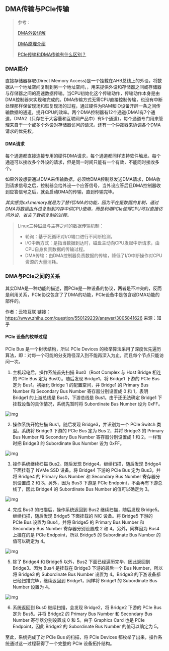 ## DMA传输与PCIe传输

> 参考：
>
> [DMA外设详解](https://blog.csdn.net/k666499436/article/details/124492786)
>
> [DMA原理介绍](https://zhuanlan.zhihu.com/p/138573828)
>
> [PCIe传输和DMA传输有什么区别？](https://www.zhihu.com/question/550129239)



### DMA简介

直接存储器存取(Direct Memory Access)是一个挂载在AHB总线上的外设，将数据从一个地址空间复制到另一个地址空间，，用来提供外设和存储器之间或存储器与存储器之间的高速数据传输。当CPU初始化这个传输动作，传输动作本身是由DMA控制器来实现和完成的。DMA传输方式无需CPU直接控制传输，也没有中断处理那样保留现场和恢复现场的过程，通过硬件为RAM和IO设备开辟一条之间传输数据的通道，提升CPU的效率。两个DMA控制器有12个通道(DMA1有7个通道，DMA2（只存在于大容量和互联网产品中）有5个通道)，每个通道专门用来管理来自于一个或多个外设对存储器访问的请求。还有一个仲裁器来协调各个DMA请求的优先权。



#### DMA请求

每个通道都直接连接专用的硬件DMA请求，每个通道都同样支持软件触发。每个通道可以接收多个外设的请求，但是同一时间只能有一个有效，不能同时接收多个。

如果外设想要通过DMA来传输数据，必须给DMA控制器发送DMA请求，DMA收到请求信号之后，控制器会给外设一个应答信号，当外设应答后且DMA控制器收到应答信号之后，就会启动DMA的传输，直到传输完毕。

*其实感觉cxl.memory就是为了替代DMA的功能，因为不在是数据的复制，通过DMA将数据由外设复制到内存中供CPU使用，而是利用PCIe使得CPU可以直接访问外设，省去了数据复制的过程。*



> Linux三种磁盘与主存之间的数据传输机制：
>
> + 轮询：基于死循环对I/O端口进行不间断检测。
> + I/O中断方式：是指当数据到达时，磁盘主动向CPU发起中断请求，由CPU自身负责数据的传输过程。
> + DMA传输：由DMA控制器负责数据的传输，降低了I/O中断操作对CPU资源的大量消耗。



### DMA与PCIe之间的关系

其实DMA是一种功能的描述，而PCIe是一种设备的协议，两者是不冲突的，反而是利用关系，PCIe协议包含了了DMA的功能，PCIe设备中是包含起DMA功能的部件的。



作者：云物互联
链接：https://www.zhihu.com/question/550129239/answer/3005841626
来源：知乎



#### **PCIe 设备的枚举过程**

PCIe Bus 是一个树状结构，所以 PCIe Devices 的枚举算法采用了深度优先遍历算法，即：对每一个可能的分支路径深入到不能再深入为止，而且每个节点只能访问一次。

1. 主机起电后，操作系统首先扫描 Bus0（Root Complex 与 Host Bridge 相连的 PCIe Bus 定为 Bus0）。随后发现 Bridge1，将 Bridge1 下游的 PCIe Bus 定为 Bus1。初始化 Bridge 1 的配置空间，并 Bridge1 的 Primary Bus Number 和 Secondary Bus Number 寄存器分别设置成 0 和 1，表明 Bridge1 的上游总线是 Bus0，下游总线是 Bus1。由于还无法确定 Bridge1 下挂载设备的具体情况，系统先暂时将 Subordinate Bus Number 设为 0xFF。

![img](./images/v2-8747b3506ccc9308de1e695b36413e65_1440w.webp)



2. 操作系统开始扫描 Bus1。随后发现 Bridge3，并识别为一个 PCIe Switch 类型。系统将 Bridge3 下游的 PCIe Bus 定为 Bus 2，并将 Bridge3 的 Primary Bus Number 和 Secondary Bus Number 寄存器分别设置成 1 和 2。一样暂时把 Bridge3 的 Subordinate Bus Number 设为 0xFF。

![img](./images/v2-d8fb3b8d09c27d639d4cd7b85f656a36_1440w.webp)



3. 操作系统继续扫描 Bus2。随后发现 Bridge4。继续扫描，随后发现 Bridge4 下面挂载了 NVMe SSD 设备。将 Bridge4 下游的 PCIe Bus 定为 Bus3，并将 Bridge4 的 Primary Bus Number 和 Secondary Bus Number 寄存器分别设置成 2 和 3。另外，因为 Bus3 下游是 PCIe Endpoint，不会再有下游总线了，因此 Bridge4 的 Subordinate Bus Number 的值可以确定为 3。

![img](./images/v2-e54205b549e0860b2567879bb7d66231_1440w.webp)



4. 完成 Bus3 的扫描后，操作系统返回到 Bus2 继续扫描，随后发现 Bridge5。继续扫描，随后发现 Bridge5 下面挂载的 NIC 设备。将 Bridge5 下游的 PCIe Bus 设置为 Bus4，并将 Bridge5 的 Primary Bus Number 和 Secondary Bus Number 寄存器分别设置成 2 和 4。另外，同样因为 Bus4 上挂在的是 PCIe Endpoint，所以 Bridge5 的 Subordinate Bus Number 的值可以确定为 4。

![img](./images/v2-ec0d346273b8a8f1dcec630d6c5d2c4b_1440w.webp)



5. 除了 Bridge4 和 Bridge5 以外，Bus2 下面已经遍历完毕，因此返回到 Bridge3。因为 Bus4 是挂载在 Bridge3 下游的最后一个 Bus Number，所以将 Bridge3 的 Subordinate Bus Number 设置为 4。Bridge3 的下游设备都已经扫描完毕，继续返回到 Bridge1，同样将 Bridge1 的 Subordinate Bus Number 设置为 4。

![img](./images/v2-83351d9269e874ed02f940731da47fdb_1440w.webp)



6. 系统返回到 Bus0 继续扫描，会发现 Bridge2，将 Bridge2 下游的 PCIe Bus 定为 Bus5。并将 Bridge2 的 Primary Bus Number 和 Secondary Bus Number 寄存器分别设置成 0 和 5。由于 Graphics Card 也是 PCIe Endpoint，因此 Bridge2 的 Subordinate Bus Number 的值可以确定为 5。

至此，系统完成了对 PCIe Bus 的扫描，将 PCIe Devices 都枚举了出来，操作系统通过这一过程获得了一个完整的 PCIe 设备拓扑结构。